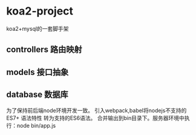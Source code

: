 # koa2-project
koa2+mysql的一套脚手架

## controllers      路由映射
## models           接口抽象
## database         数据库

为了保持前后端node环境开发一致。
引入webpack,babel将nodejs不支持的ES7+ 语法特性 转为支持的ES6语法。
合并输出到bin目录下。服务器环境中执行：node bin/app.js